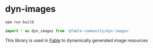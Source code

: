 # dyn-images


```sh
npm run build
```

```ts
import * as dyn_images from '@fable-community/dyn-images'
```

This library is used in [Fable](https://github.com/ker0olos/fable) to dynamically generated image resources
